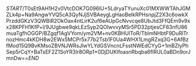 $START$/T0sEt9AH1H2v0VtcDOK7G096lU+5LdryaTYunuXc01MXWWTAhJGMZLk4p+Na9AngwYVQ5cA3QyNJjSVBAeygLgHaoBelkRPHsnpjZ2X3c6owkXPrzddGKzV3QWBiR2OkOax4ntLirK2uf6eAUpGcNvvcqe8UbJtd3FfQEm9v9xx28KPFH1KfP+l/9JUgbwe9qkLEzSyp2QOIwvvyMSr5PD32ptjesCF63nfU86muaTgfhOGGP/BZgqf1AgVYom/ym2VM+nv0KBHUlToR/TblmNHbtF9DuRlTrnozHmc4kKDH8w2EWx5MCPr5x77b2Tsb1F0Ua4WHX1LmgRZxq3G+6AfBzfMod15Q9BvKMsoZBVNJWRsJlwYLYdGSVncnLFsstNWEdCYyG+1mBZlyPhSep5rCqY+BaTsEF2Z1SoYR3lr8ORp1+0DjDUKlfoasnRbqba6flRUL0aBDn9orJmnDw==$END$